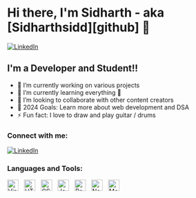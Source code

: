 # Hi there, I'm Sidharth - aka [Sidharthsidd][github] 👋

[![LinkedIn](https://img.shields.io/badge/-LinkedIn-blue?style=for-the-badge&logo=linkedin)](https://www.linkedin.com/in/sidharth-2517ba278?utm_source=share&utm_campaign=share_via&utm_content=profile&utm_medium=android_app)

## I'm a Developer and Student!!

- 🔭 I’m currently working on various projects
- 🌱 I’m currently learning everything 🤣
- 👯 I’m looking to collaborate with other content creators
- 🥅 2024 Goals: Learn more about web development and DSA
- ⚡ Fun fact: I love to draw and play guitar / drums

### Connect with me:

[![LinkedIn](https://img.shields.io/badge/-LinkedIn-blue?style=for-the-badge&logo=linkedin)](https://www.linkedin.com/in/sidharth-2517ba278?utm_source=share&utm_campaign=share_via&utm_content=profile&utm_medium=android_app)

### Languages and Tools:

<img align="left" alt="Visual Studio Code" width="26px" src="https://cdn.jsdelivr.net/gh/devicons/devicon/icons/vscode/vscode-original.svg" style="padding-right:10px;" />
<img align="left" alt="HTML5" width="26px" src="https://cdn.jsdelivr.net/gh/devicons/devicon/icons/html5/html5-original.svg" style="padding-right:10px;" />
<img align="left" alt="CSS3" width="26px" src="https://cdn.jsdelivr.net/gh/devicons/devicon/icons/css3/css3-original.svg" style="padding-right:10px;" />

<img align="left" alt="JavaScript" width="26px" src="https://cdn.jsdelivr.net/gh/devicons/devicon/icons/javascript/javascript-original.svg" style="padding-right:10px;" />
<img align="left" alt="React" width="26px" src="https://cdn.jsdelivr.net/gh/devicons/devicon/icons/react/react-original.svg" style="padding-right:10px;" />

<img align="left" alt="Node.js" width="26px" src="https://cdn.jsdelivr.net/gh/devicons/devicon/icons/nodejs/nodejs-original.svg" style="padding-right:10px;" />

<img align="left" alt="MongoDB" width="26px" src="https://cdn.jsdelivr.net/gh/devicons/devicon/icons/mongodb/mongodb-original.svg" style="padding-right:10px;" />
